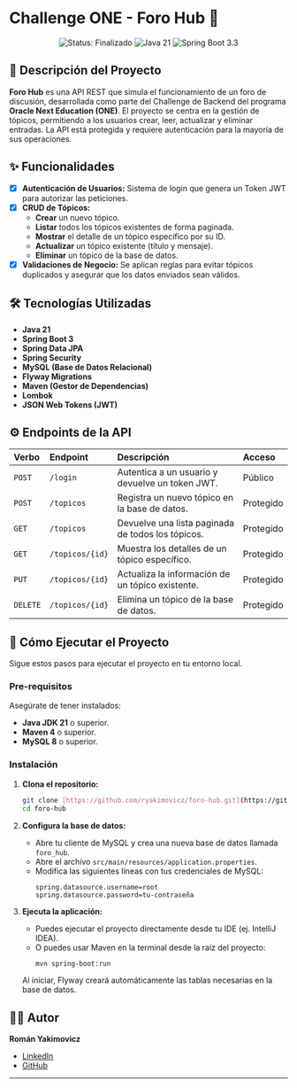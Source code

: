 # Challenge ONE - Foro Hub 🚀

<p align="center">
  <img src="https://img.shields.io/badge/status-finalizado-brightgreen" alt="Status: Finalizado">
  <img src="https://img.shields.io/badge/Java-21-blue" alt="Java 21">
  <img src="https://img.shields.io/badge/Spring_Boot-3.3-green" alt="Spring Boot 3.3">
</p>

## 📖 Descripción del Proyecto

**Foro Hub** es una API REST que simula el funcionamiento de un foro de discusión, desarrollada como parte del Challenge de Backend del programa **Oracle Next Education (ONE)**. El proyecto se centra en la gestión de tópicos, permitiendo a los usuarios crear, leer, actualizar y eliminar entradas. La API está protegida y requiere autenticación para la mayoría de sus operaciones.

## ✨ Funcionalidades

-   [x] **Autenticación de Usuarios:** Sistema de login que genera un Token JWT para autorizar las peticiones.
-   [x] **CRUD de Tópicos:**
    -   **Crear** un nuevo tópico.
    -   **Listar** todos los tópicos existentes de forma paginada.
    -   **Mostrar** el detalle de un tópico específico por su ID.
    -   **Actualizar** un tópico existente (título y mensaje).
    -   **Eliminar** un tópico de la base de datos.
-   [x] **Validaciones de Negocio:** Se aplican reglas para evitar tópicos duplicados y asegurar que los datos enviados sean válidos.

## 🛠️ Tecnologías Utilizadas

-   **Java 21**
-   **Spring Boot 3**
-   **Spring Data JPA**
-   **Spring Security**
-   **MySQL (Base de Datos Relacional)**
-   **Flyway Migrations**
-   **Maven (Gestor de Dependencias)**
-   **Lombok**
-   **JSON Web Tokens (JWT)**

## ⚙️ Endpoints de la API

| Verbo  | Endpoint             | Descripción                                | Acceso      |
| :----- | :------------------- | :----------------------------------------- | :---------- |
| `POST` | `/login`             | Autentica a un usuario y devuelve un token JWT. | Público     |
| `POST` | `/topicos`           | Registra un nuevo tópico en la base de datos. | Protegido   |
| `GET`  | `/topicos`           | Devuelve una lista paginada de todos los tópicos. | Protegido   |
| `GET`  | `/topicos/{id}`      | Muestra los detalles de un tópico específico. | Protegido   |
| `PUT`  | `/topicos/{id}`      | Actualiza la información de un tópico existente. | Protegido   |
| `DELETE`| `/topicos/{id}`      | Elimina un tópico de la base de datos.     | Protegido   |

## 🚀 Cómo Ejecutar el Proyecto

Sigue estos pasos para ejecutar el proyecto en tu entorno local.

### **Pre-requisitos**

Asegúrate de tener instalados:
-   **Java JDK 21** o superior.
-   **Maven 4** o superior.
-   **MySQL 8** o superior.

### **Instalación**

1.  **Clona el repositorio:**
    ```bash
    git clone [https://github.com/ryakimovicz/foro-hub.git](https://github.com/ryakimovicz/foro-hub.git)
    cd foro-hub
    ```

2.  **Configura la base de datos:**
    -   Abre tu cliente de MySQL y crea una nueva base de datos llamada `foro_hub`.
    -   Abre el archivo `src/main/resources/application.properties`.
    -   Modifica las siguientes líneas con tus credenciales de MySQL:
        ```properties
        spring.datasource.username=root
        spring.datasource.password=tu-contraseña
        ```

3.  **Ejecuta la aplicación:**
    -   Puedes ejecutar el proyecto directamente desde tu IDE (ej. IntelliJ IDEA).
    -   O puedes usar Maven en la terminal desde la raíz del proyecto:
        ```bash
        mvn spring-boot:run
        ```
    Al iniciar, Flyway creará automáticamente las tablas necesarias en la base de datos.

## 👨‍💻 Autor

**Román Yakimovicz**

-   [LinkedIn](https://www.linkedin.com/in/ryakimovicz/)
-   [GitHub](https://github.com/ryakimovicz/)

---